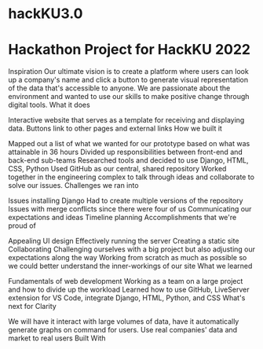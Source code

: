 # hackKU3.0

# Hackathon Project for HackKU 2022

Inspiration
Our ultimate vision is to create a platform where users can look up a company's name and click a button to generate visual representation of the data that's accessible to anyone.
We are passionate about the environment and wanted to use our skills to make positive change through digital tools.
What it does

Interactive website that serves as a template for receiving and displaying data.
Buttons link to other pages and external links
How we built it

Mapped out a list of what we wanted for our prototype based on what was attainable in 36 hours
Divided up responsibilities between front-end and back-end sub-teams
Researched tools and decided to use Django, HTML, CSS, Python
Used GitHub as our central, shared repository
Worked together in the engineering complex to talk through ideas and collaborate to solve our issues.
Challenges we ran into

Issues installing Django
Had to create multiple versions of the repository
Issues with merge conflicts since there were four of us
Communicating our expectations and ideas
Timeline planning
Accomplishments that we're proud of

Appealing UI design
Effectively running the server
Creating a static site
Collaborating
Challenging ourselves with a big project but also adjusting our expectations along the way
Working from scratch as much as possible so we could better understand the inner-workings of our site
What we learned

Fundamentals of web development
Working as a team on a large project and how to divide up the workload
Learned how to use GitHub, LiveServer extension for VS Code, integrate Django, HTML, Python, and CSS
What's next for Clarity

We will have it interact with large volumes of data, have it automatically generate graphs on command for users.
Use real companies' data and market to real users
Built With
